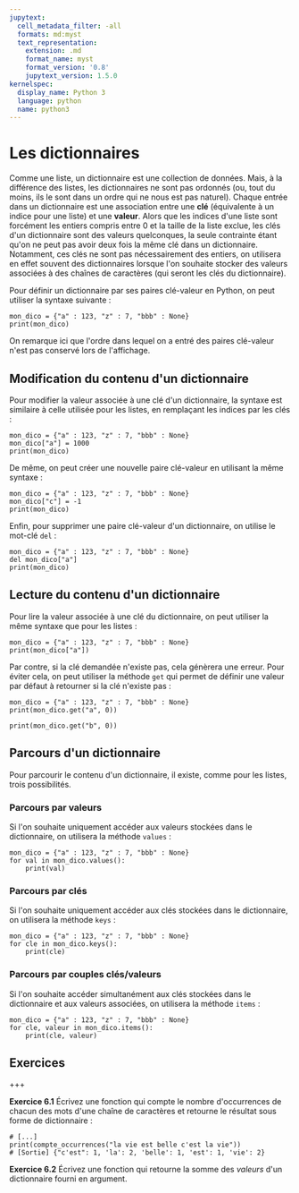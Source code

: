 ```yaml
---
jupytext:
  cell_metadata_filter: -all
  formats: md:myst
  text_representation:
    extension: .md
    format_name: myst
    format_version: '0.8'
    jupytext_version: 1.5.0
kernelspec:
  display_name: Python 3
  language: python
  name: python3
---
```


# Les dictionnaires

Comme une liste, un dictionnaire est une collection de données.
Mais, à la différence des listes, les dictionnaires ne sont pas ordonnés (ou, tout du moins, ils le sont dans un ordre qui ne nous est pas naturel).
Chaque entrée dans un dictionnaire est une association entre une **clé** (équivalente à un indice pour une liste) et une **valeur**.
Alors que les indices d'une liste sont forcément les entiers compris entre 0 et la taille de la liste exclue, les clés d'un dictionnaire sont des valeurs quelconques, la seule contrainte étant qu'on ne peut pas avoir deux fois la même clé dans un dictionnaire.
Notamment, ces clés ne sont pas nécessairement des entiers, on utilisera en effet souvent des dictionnaires lorsque l'on souhaite stocker des valeurs associées à des chaînes de caractères (qui seront les clés du dictionnaire).

Pour définir un dictionnaire par ses paires clé-valeur en Python, on peut utiliser la syntaxe suivante :

```{code-cell}
mon_dico = {"a" : 123, "z" : 7, "bbb" : None}
print(mon_dico)
```

On remarque ici que l'ordre dans lequel on a entré des paires clé-valeur n'est pas conservé lors de l'affichage.

## Modification du contenu d'un dictionnaire

Pour modifier la valeur associée à une clé d'un dictionnaire, la syntaxe est similaire à celle utilisée pour les listes, en remplaçant les indices par les clés :

```{code-cell}
mon_dico = {"a" : 123, "z" : 7, "bbb" : None}
mon_dico["a"] = 1000
print(mon_dico)
```

De même, on peut créer une nouvelle paire clé-valeur en utilisant la même syntaxe :

```{code-cell}
mon_dico = {"a" : 123, "z" : 7, "bbb" : None}
mon_dico["c"] = -1
print(mon_dico)
```

Enfin, pour supprimer une paire clé-valeur d'un dictionnaire, on utilise le mot-clé `del` :

```{code-cell}
mon_dico = {"a" : 123, "z" : 7, "bbb" : None}
del mon_dico["a"]
print(mon_dico)
```

## Lecture du contenu d'un dictionnaire

Pour lire la valeur associée à une clé du dictionnaire, on peut utiliser la même syntaxe que pour les listes :

```{code-cell}
mon_dico = {"a" : 123, "z" : 7, "bbb" : None}
print(mon_dico["a"])
```

Par contre, si la clé demandée n'existe pas, cela génèrera une erreur.
Pour éviter cela, on peut utiliser la méthode `get` qui permet de définir une valeur par défaut à retourner si la clé n'existe pas :

```{code-cell}
mon_dico = {"a" : 123, "z" : 7, "bbb" : None}
print(mon_dico.get("a", 0))
```

```{code-cell}
print(mon_dico.get("b", 0))
```

## Parcours d'un dictionnaire

Pour parcourir le contenu d'un dictionnaire, il existe, comme pour les listes, trois possibilités.

### Parcours par valeurs

Si l'on souhaite uniquement accéder aux valeurs stockées dans le dictionnaire, on utilisera la méthode `values` :

```{code-cell}
mon_dico = {"a" : 123, "z" : 7, "bbb" : None}
for val in mon_dico.values():
    print(val)
```

### Parcours par clés

Si l'on souhaite uniquement accéder aux clés stockées dans le dictionnaire, on utilisera la méthode `keys` :

```{code-cell}
mon_dico = {"a" : 123, "z" : 7, "bbb" : None}
for cle in mon_dico.keys():
    print(cle)
```

### Parcours par couples clés/valeurs

Si l'on souhaite accéder simultanément aux clés stockées dans le dictionnaire et aux valeurs associées, on utilisera la méthode `items` :

```{code-cell}
mon_dico = {"a" : 123, "z" : 7, "bbb" : None}
for cle, valeur in mon_dico.items():
    print(cle, valeur)
```

## Exercices

+++

**Exercice 6.1**
Écrivez une fonction qui compte le nombre d'occurrences de chacun des mots d'une chaîne de caractères et retourne le résultat sous forme de dictionnaire :

```
# [...]
print(compte_occurrences("la vie est belle c'est la vie"))
# [Sortie] {"c'est": 1, 'la': 2, 'belle': 1, 'est': 1, 'vie': 2}
```

**Exercice 6.2**
Écrivez une fonction qui retourne la somme des *valeurs* d'un dictionnaire fourni en argument.
